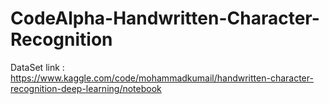 # CodeAlpha-Handwritten-Character-Recognition
DataSet link : https://www.kaggle.com/code/mohammadkumail/handwritten-character-recognition-deep-learning/notebook
